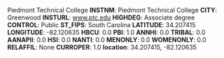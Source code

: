
Piedmont Technical College
**INSTNM**: Piedmont Technical College
**CITY**: Greenwood
**INSTURL**: www.ptc.edu
**HIGHDEG**: Associate degree
**CONTROL**: Public
**ST_FIPS**: South Carolina
**LATITUDE**: 34.207415
**LONGITUDE**: -82.120635
**HBCU**: 0.0
**PBI**: 1.0
**ANNHI**: 0.0
**TRIBAL**: 0.0
**AANAPII**: 0.0
**HSI**: 0.0
**NANTI**: 0.0
**MENONLY**: 0.0
**WOMENONLY**: 0.0
**RELAFFIL**: None
**CURROPER**: 1.0
**location**: 34.207415, -82.120635